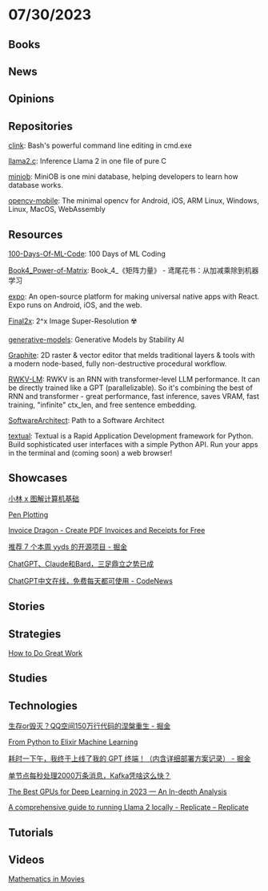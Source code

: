 # 07/30/2023

## Books

## News

## Opinions

## Repositories
[clink](https://github.com/chrisant996/clink): Bash's powerful command line editing in cmd.exe

[llama2.c](https://github.com/karpathy/llama2.c): Inference Llama 2 in one file of pure C

[miniob](https://github.com/oceanbase/miniob): MiniOB is one mini database, helping developers to learn how database works.

[opencv-mobile](https://github.com/nihui/opencv-mobile): The minimal opencv for Android, iOS, ARM Linux, Windows, Linux, MacOS, WebAssembly

## Resources
[100-Days-Of-ML-Code](https://github.com/Avik-Jain/100-Days-Of-ML-Code): 100 Days of ML Coding

[Book4_Power-of-Matrix](https://github.com/Visualize-ML/Book4_Power-of-Matrix): Book_4_《矩阵力量》 - 鸢尾花书：从加减乘除到机器学习

[expo](https://github.com/expo/expo): An open-source platform for making universal native apps with React. Expo runs on Android, iOS, and the web.

[Final2x](https://github.com/Tohrusky/Final2x): 2^x Image Super-Resolution ☢️

[generative-models](https://github.com/Stability-AI/generative-models): Generative Models by Stability AI

[Graphite](https://github.com/GraphiteEditor/Graphite): 2D raster & vector editor that melds traditional layers & tools with a modern node-based, fully non-destructive procedural workflow.

[RWKV-LM](https://github.com/BlinkDL/RWKV-LM): RWKV is an RNN with transformer-level LLM performance. It can be directly trained like a GPT (parallelizable). So it's combining the best of RNN and transformer - great performance, fast inference, saves VRAM, fast training, "infinite" ctx_len, and free sentence embedding.

[SoftwareArchitect](https://github.com/justinamiller/SoftwareArchitect): Path to a Software Architect

[textual](https://github.com/Textualize/textual): Textual is a Rapid Application Development framework for Python. Build sophisticated user interfaces with a simple Python API. Run your apps in the terminal and (coming soon) a web browser!

## Showcases
[小林 x 图解计算机基础](https://xiaolincoding.com/)

[Pen Plotting](https://adamfuhrer.com/pen-plotting)

[Invoice Dragon - Create PDF Invoices and Receipts for Free](https://invoicedragon.com/)

[推荐 7 个本周 yyds 的开源项目 - 掘金](https://juejin.cn/post/7126458144833667108)

[ChatGPT、Claude和Bard，三足鼎立之势已成](https://mp.weixin.qq.com/s/5BTsAIQ2NqZ2PKf3ACpsmQ)

[ChatGPT中文在线，免费每天都可使用 - CodeNews](https://codenews.cc/chatgpt)

## Stories

## Strategies
[How to Do Great Work](http://www.paulgraham.com/greatwork.html)

## Studies

## Technologies
[生存or毁灭？QQ空间150万行代码的涅槃重生 - 掘金](https://juejin.cn/post/7257897629648175141)

[From Python to Elixir Machine Learning](https://www.thestackcanary.com/from-python-pytorch-to-elixir-nx/)

[耗时一下午，我终于上线了我的 GPT 终端！（内含详细部署方案记录） - 掘金](https://juejin.cn/post/7250639505527504933)

[单节点每秒处理2000万条消息，Kafka凭啥这么快？](https://mp.weixin.qq.com/s/HV2Yn35kfOMZj3Ns-5i_Ew)

[The Best GPUs for Deep Learning in 2023 — An In-depth Analysis](https://timdettmers.com/2023/01/30/which-gpu-for-deep-learning/)

[A comprehensive guide to running Llama 2 locally - Replicate – Replicate](https://replicate.com/blog/run-llama-locally)

## Tutorials

## Videos
[Mathematics in Movies](https://people.math.harvard.edu/~knill/mathmovies/)
